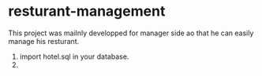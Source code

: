 # resturant-management

This project was mailnly developped for manager side ao that he can easily manage his resturant.

1. import hotel.sql in your database.
2. 

